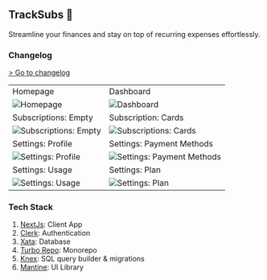 ## TrackSubs 🚧

Streamline your finances and stay on top of recurring expenses effortlessly.

### Changelog
[> Go to changelog](https://www.tracksubs.co/changelog)


|||
|--|--|
|Homepage|Dashboard|
|![Homepage](https://res.cloudinary.com/prvnbist/image/upload/v1713354167/mysubs_homepage_fr6dpe.jpg)|![Dashboard](https://res.cloudinary.com/prvnbist/image/upload/v1713354169/mysubs_dashboard_g9if1v.jpg)|
|Subscriptions: Empty|Subscription: Cards|
|![Subscriptions: Empty](https://res.cloudinary.com/prvnbist/image/upload/v1713354168/mysubs_subscription_empty_zmv4uw.jpg)|![Subscriptions: Cards](https://res.cloudinary.com/prvnbist/image/upload/v1714466492/tracksubs_subscriptions_cards_zukpqw.jpg)|
|Settings: Profile|Settings: Payment Methods|
|![Settings: Profile](https://res.cloudinary.com/prvnbist/image/upload/v1713937854/tracksubs_profile_settings_todmwz.jpg)|![Settings: Payment Methods](https://res.cloudinary.com/prvnbist/image/upload/v1713937854/tracksubs_payment_methods_tw6fzw.jpg)|
|Settings: Usage|Settings: Plan|
|![Settings: Usage](https://res.cloudinary.com/prvnbist/image/upload/v1714466373/tracksubs_settings_usage_wb9egm.jpg)|![Settings: Plan](https://res.cloudinary.com/prvnbist/image/upload/v1714466430/tracksubs_settings_plan_lujzmi.jpg)|

### Tech Stack
1. [NextJs](https://nextjs.org/): Client App
2. [Clerk](https://clerk.com/): Authentication
3. [Xata](https://xata.io/): Database
4. [Turbo Repo](https://turbo.build/repo): Monorepo
5. [Knex](https://knexjs.org/): SQL query builder & migrations
6. [Mantine](https://mantine.dev/): UI Library